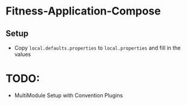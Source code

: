 # Fitness-Application-Compose

## Setup

- Copy `local.defaults.properties` to `local.properties` and fill in the values

# TODO:

- MultiModule Setup with Convention Plugins